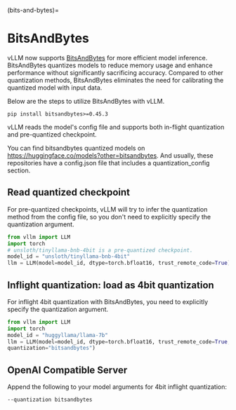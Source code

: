 (bits-and-bytes)=

# BitsAndBytes

vLLM now supports [BitsAndBytes](https://github.com/TimDettmers/bitsandbytes) for more efficient model inference.
BitsAndBytes quantizes models to reduce memory usage and enhance performance without significantly sacrificing accuracy.
Compared to other quantization methods, BitsAndBytes eliminates the need for calibrating the quantized model with input data.

Below are the steps to utilize BitsAndBytes with vLLM.

```console
pip install bitsandbytes>=0.45.3
```

vLLM reads the model's config file and supports both in-flight quantization and pre-quantized checkpoint.

You can find bitsandbytes quantized models on <https://huggingface.co/models?other=bitsandbytes>.
And usually, these repositories have a config.json file that includes a quantization_config section.

## Read quantized checkpoint

For pre-quantized checkpoints, vLLM will try to infer the quantization method from the config file, so you don't need to explicitly specify the quantization argument.

```python
from vllm import LLM
import torch
# unsloth/tinyllama-bnb-4bit is a pre-quantized checkpoint.
model_id = "unsloth/tinyllama-bnb-4bit"
llm = LLM(model=model_id, dtype=torch.bfloat16, trust_remote_code=True)
```

## Inflight quantization: load as 4bit quantization

For inflight 4bit quantization with BitsAndBytes, you need to explicitly specify the quantization argument.

```python
from vllm import LLM
import torch
model_id = "huggyllama/llama-7b"
llm = LLM(model=model_id, dtype=torch.bfloat16, trust_remote_code=True, \
quantization="bitsandbytes")
```

## OpenAI Compatible Server

Append the following to your model arguments for 4bit inflight quantization:

```console
--quantization bitsandbytes
```
